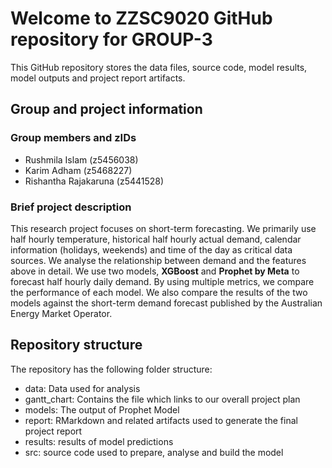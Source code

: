 # Welcome to ZZSC9020 GitHub repository for GROUP-3

This GitHub repository stores the data files, source code, model results, model outputs and project report artifacts. 

## Group and project information

### Group members and zIDs

- Rushmila Islam (z5456038)
- Karim Adham (z5468227)
- Rishantha Rajakaruna (z5441528) 
 


### Brief project description

This research project focuses on short-term forecasting. We primarily use half
hourly temperature, historical half hourly actual demand, calendar information (holidays,
weekends) and time of the day as critical data sources. We analyse the relationship
between demand and the features above in detail. We use two models,
**XGBoost** and **Prophet by Meta** to forecast half hourly daily demand. By
using multiple metrics, we compare the performance of each model. We also compare
the results of the two models against the short-term demand forecast published
by the Australian Energy Market Operator.

## Repository structure

The repository has the following folder structure:

- data: Data used for analysis
- gantt_chart: Contains the file which links to our overall project plan
- models: The output of Prophet Model
- report: RMarkdown and related artifacts used to generate the final project report
- results: results of model predictions
- src: source code used to prepare, analyse and build the model
